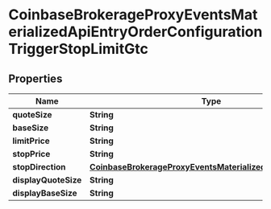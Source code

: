 
# CoinbaseBrokerageProxyEventsMaterializedApiEntryOrderConfigurationTriggerStopLimitGtc

## Properties
Name | Type | Description | Notes
------------ | ------------- | ------------- | -------------
**quoteSize** | **String** |  |  [optional]
**baseSize** | **String** |  |  [optional]
**limitPrice** | **String** |  |  [optional]
**stopPrice** | **String** |  |  [optional]
**stopDirection** | [**CoinbaseBrokerageProxyEventsMaterializedApiStopDirection**](CoinbaseBrokerageProxyEventsMaterializedApiStopDirection.md) |  |  [optional]
**displayQuoteSize** | **String** |  |  [optional]
**displayBaseSize** | **String** |  |  [optional]



